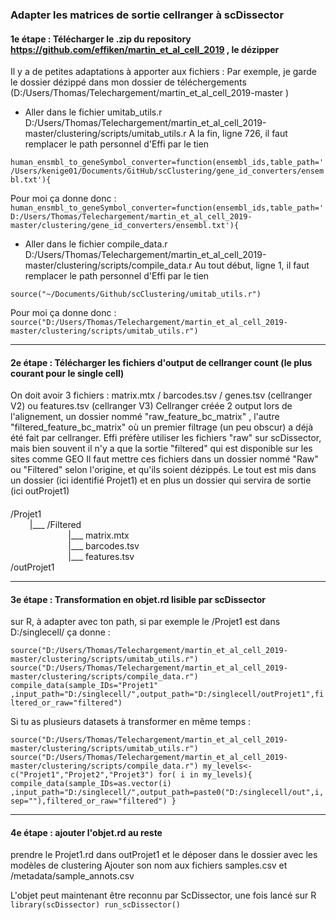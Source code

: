### Adapter les matrices de sortie cellranger à scDissector

#### 1e étape : Télécharger le .zip du repository https://github.com/effiken/martin_et_al_cell_2019 , le dézipper

Il y a de petites adaptations à apporter aux fichiers :
Par exemple, je garde le dossier dézippé dans mon dossier de téléchergements (D:/Users/Thomas/Telechargement/martin_et_al_cell_2019-master )

- Aller dans le fichier umitab_utils.r
D:/Users/Thomas/Telechargement/martin_et_al_cell_2019-master/clustering/scripts/umitab_utils.r
A la fin, ligne 726, il faut remplacer le path personnel d'Effi par le tien

`human_ensmbl_to_geneSymbol_converter=function(ensembl_ids,table_path='/Users/kenige01/Documents/GitHub/scClustering/gene_id_converters/ensembl.txt'){`

Pour moi ça donne donc :
`human_ensmbl_to_geneSymbol_converter=function(ensembl_ids,table_path='D:/Users/Thomas/Telechargement/martin_et_al_cell_2019-master/clustering/gene_id_converters/ensembl.txt'){`


- Aller dans le fichier compile_data.r
D:/Users/Thomas/Telechargement/martin_et_al_cell_2019-master/clustering/scripts/compile_data.r
Au tout début, ligne 1, il faut remplacer le path personnel d'Effi par le tien

`source("~/Documents/Github/scClustering/umitab_utils.r")`

Pour moi ça donne donc :
`source("D:/Users/Thomas/Telechargement/martin_et_al_cell_2019-master/clustering/scripts/umitab_utils.r")`

***

#### 2e étape : Télécharger les fichiers d'output de cellranger count (le plus courant pour le single cell)
On doit avoir 3 fichiers :  matrix.mtx / barcodes.tsv / genes.tsv (cellranger V2) ou features.tsv (cellranger V3) 
Cellranger créée 2 output lors de l'alignement, un dossier nommé "raw_feature_bc_matrix" , l'autre "filtered_feature_bc_matrix" où un premier filtrage (un peu obscur) a déjà été fait par cellranger. Effi préfère utiliser les fichiers "raw" sur scDissector, mais bien souvent il n'y a que la sortie "filtered" qui est disponible sur les sites comme GEO
Il faut mettre ces fichiers dans un dossier nommé "Raw" ou "Filtered" selon l'origine, et qu'ils soient dézippés.
Le tout est mis dans un dossier (ici identifié Projet1) et en plus un dossier qui servira de sortie (ici outProjet1)

####

/Projet1   
⠀⠀⠀|___ /Filtered   
⠀⠀⠀⠀⠀⠀⠀⠀⠀|___ matrix.mtx  
⠀⠀⠀⠀⠀⠀⠀⠀⠀|___ barcodes.tsv  
⠀⠀⠀⠀⠀⠀⠀⠀⠀|___ features.tsv  
/outProjet1  


***

#### 3e étape : Transformation en objet.rd lisible par scDissector 
sur R, à adapter avec ton path, si par exemple le /Projet1 est dans D:/singlecell/ ça donne :

`source("D:/Users/Thomas/Telechargement/martin_et_al_cell_2019-master/clustering/scripts/umitab_utils.r")
source("D:/Users/Thomas/Telechargement/martin_et_al_cell_2019-master/clustering/scripts/compile_data.r")
compile_data(sample_IDs="Projet1" ,input_path="D:/singlecell/",output_path="D:/singlecell/outProjet1",filtered_or_raw="filtered")`

Si tu as plusieurs datasets à transformer en même temps :

`source("D:/Users/Thomas/Telechargement/martin_et_al_cell_2019-master/clustering/scripts/umitab_utils.r")
source("D:/Users/Thomas/Telechargement/martin_et_al_cell_2019-master/clustering/scripts/compile_data.r")
my_levels<-c("Projet1","Projet2","Projet3")
for( i in my_levels){
  compile_data(sample_IDs=as.vector(i) ,input_path="D:/singlecell/",output_path=paste0("D:/singlecell/out",i,sep=""),filtered_or_raw="filtered")
}
`
***

#### 4e étape : ajouter l'objet.rd au reste
prendre le Projet1.rd dans outProjet1 et le déposer dans le dossier avec les modèles de clustering
Ajouter son nom aux fichiers samples.csv et /metadata/sample_annots.csv

L'objet peut maintenant être reconnu par ScDissector, une fois lancé sur R
`library(scDissector)
run_scDissector()`

